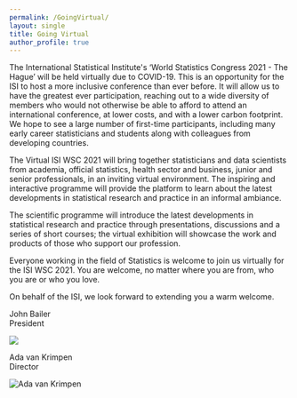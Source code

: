 ```yaml
---
permalink: /GoingVirtual/
layout: single
title: Going Virtual
author_profile: true
---
```


The International Statistical Institute's ‘World Statistics Congress 2021 - The Hague’ will be held virtually due to COVID-19. This is an opportunity for the ISI to host a more inclusive conference than ever before. It will allow us to have the greatest ever participation, reaching out to a wide diversity of members who would not otherwise be able to afford to attend an international conference, at lower costs, and with a lower carbon footprint. We hope to see a large number of first-time participants, including many early career statisticians and students along with colleagues from developing countries.

The Virtual ISI WSC 2021 will bring together statisticians and data scientists from academia, official statistics, health sector and business, junior and senior professionals, in an inviting virtual environment. The inspiring and interactive programme will provide the platform to learn about the latest developments in statistical research and practice in an informal ambiance.

The scientific programme will introduce the latest developments in statistical research and practice through presentations, discussions and a series of short courses; the virtual exhibition will showcase the work and products of those who support our profession.

Everyone working in the field of Statistics is welcome to join us virtually for the ISI WSC 2021. You are welcome, no matter where you are from, who you are or who you love.

On behalf of the ISI, we look forward to extending you a warm welcome.

John Bailer  
President

![](https://www.isi2021.org/media/testimonials/john-bailer.png)

Ada van Krimpen  
Director

![Ada van Krimpen](https://www.isi2021.org/media/gallery/portraits_ada-van-krimpen.png "None")


